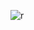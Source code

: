 ![r](https://user-images.githubusercontent.com/66913721/148913756-02dd4378-db73-4100-a8ce-53eae760ec21.png)
